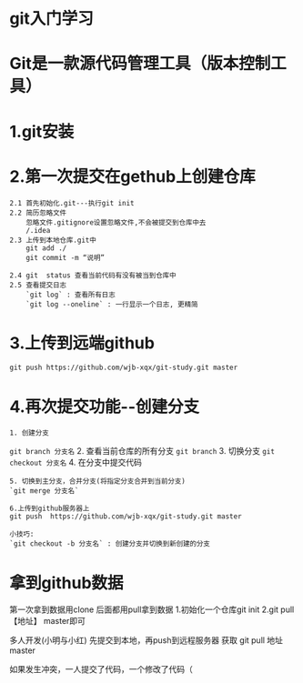 # git入门学习
# Git是一款源代码管理工具（版本控制工具）
# 1.git安装
# 2.第一次提交在gethub上创建仓库
    2.1 首先初始化.git---执行git init
    2.2 简历忽略文件
        忽略文件.gitignore设置忽略文件,不会被提交到仓库中去
        /.idea
    2.3 上传到本地仓库.git中
        git add ./
        git commit -m “说明”

    2.4 git  status 查看当前代码有没有被当到仓库中
    2.5 查看提交日志
        `git log` : 查看所有日志
        `git log --oneline` : 一行显示一个日志, 更精简

# 3.上传到远端github
    git push https://github.com/wjb-xqx/git-study.git master

# 4.再次提交功能--创建分支
    1. 创建分支
   `git branch 分支名`
    2. 查看当前仓库的所有分支
    `git branch`
    3. 切换分支
    `git checkout 分支名`
    4. 在分支中提交代码

    5. 切换到主分支，合并分支(将指定分支合并到当前分支)
    `git merge 分支名`

    6.上传到github服务器上
    git push  https://github.com/wjb-xqx/git-study.git master

    小技巧:
    `git checkout -b 分支名` : 创建分支并切换到新创建的分支



# 拿到github数据
第一次拿到数据用clone
后面都用pull拿到数据
1.初始化一个仓库git init
2.git pull 【地址】 master即可


多人开发(小明与小红)
先提交到本地，再push到远程服务器
获取 git pull 地址 master

如果发生冲突，一人提交了代码，一个修改了代码（
